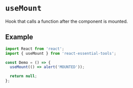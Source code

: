 # `useMount`

Hook that calls a function after the component is mounted.

## Example

```jsx
import React from 'react';
import { useMount } from 'react-essential-tools';

const Demo = () => {
  useMount(() => alert('MOUNTED'));

  return null;
};
```